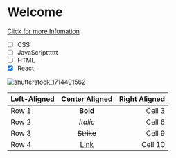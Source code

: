 # Welcome

[Click for more Infomation](https://google.com)

- [ ] CSS
- [ ] JavaScriptttttt
- [ ] HTML
- [x] React
 
![shutterstock_1714491562](https://github.com/Nawid01/first-Repo/assets/146708733/26f9df0a-4851-45e6-a19b-d5fd91accef1)

| Left-Aligned | Center Aligned     | Right Aligned |
|:-------------|:------------------:|--------------:|
| Row 1        | **Bold**           | Cell 3        |
| Row 2        | *Italic*           | Cell 6        |
| Row 3        | ~~Strike~~         | Cell 9        |
| Row 4        | [Link](dot.com)    | Cell 10       |
